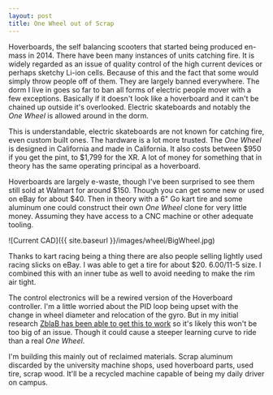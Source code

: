 ```yaml
---
layout: post
title: One Wheel out of Scrap
---
```


Hoverboards, the self balancing scooters that started being produced en-mass in 2014. There have been many instances of units catching fire. It is widely regarded as an issue of quality control of the high current devices or perhaps sketchy Li-ion cells. Because of this and the fact that some would simply throw people off of them. They are largely banned everywhere. The dorm I live in goes so far to ban all forms of electric people mover with a few exceptions. Basically if it doesn't look like a hoverboard and it can't be chained up outside it's overlooked. Electric skateboards and notably the *One Wheel* is allowed around in the dorm. 

This is understandable, electric skateboards are not known for catching fire, even custom built ones. The hardware is a lot more trusted. The *One Wheel* is designed in California and made in California. It also costs between $950 if you get the pint, to $1,799 for the XR. A lot of money for something that in theory has the same operating principal as a hoverboard. 

Hoverboards are largely e-waste, though I've been surprised to see them still sold at Walmart for around $150. Though you can get some new or used on eBay for about $40. Then in theory with a 6" Go kart tire and some aluminum one could construct their own *One Wheel* clone for very little money. Assuming they have access to a CNC machine or other adequate tooling.

![Current CAD]({{ site.baseurl }}/images/wheel/BigWheel.jpg)

Thanks to kart racing being a thing there are also people selling lightly used racing slicks on eBay. I was able to get a tire for about $20. 6.00/11-5 size. I combined this with an inner tube as well to avoid needing to make the rim air tight. 

The control electronics will be a rewired version of the Hoverboard controller. I'm a little worried about the PID loop being upset with the change in wheel diameter and relocation of the gyro. But in my initial research [ZblaB has been able to get this to work](https://evnerds.com/electric-vehicles/e-unicycle-hoverboard-news/diy-onewheel-electric-skateboard-from-poland/) so it's likely this won't be too big of an issue. Though it could cause a steeper learning curve to ride than a real *One Wheel*.

I'm building this mainly out of reclaimed materials. Scrap aluminum discarded by the university machine shops, used hoverboard parts, used tire, scrap wood. It'll be a recycled machine capable of being my daily driver on campus.